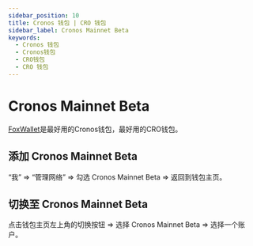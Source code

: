 ```yaml
---
sidebar_position: 10
title: Cronos 钱包 | CRO 钱包
sidebar_label: Cronos Mainnet Beta
keywords:
  - Cronos 钱包
  - Cronos钱包
  - CRO钱包
  - CRO 钱包
---
```


# Cronos Mainnet Beta

[FoxWallet](https://foxwallet.com)是最好用的Cronos钱包，最好用的CRO钱包。

## 添加 Cronos Mainnet Beta

“我” => “管理网络” => 勾选 Cronos Mainnet Beta => 返回到钱包主页。

## 切换至 Cronos Mainnet Beta

点击钱包主页左上角的切换按钮 => 选择 Cronos Mainnet Beta => 选择一个账户。